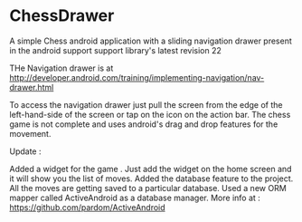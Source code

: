 ChessDrawer
===========

A simple Chess android application with a sliding navigation drawer present in the android support support library's latest revision 22

THe Navigation drawer is at http://developer.android.com/training/implementing-navigation/nav-drawer.html

To access the navigation drawer just pull the screen from the edge of the left-hand-side of the screen or tap on the icon on the action bar.
The chess game is not complete and uses android's drag and drop features for the movement.

Update :

Added a widget for the game . Just add the widget on the home screen and it will show you the list of moves.
Added the database feature to the project. All the moves are getting saved to a particular database. 
Used a new ORM mapper called ActiveAndroid as a database manager. More info at : https://github.com/pardom/ActiveAndroid


